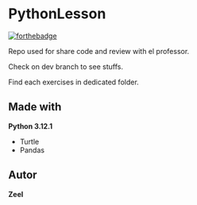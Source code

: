 # PythonLesson



[![forthebadge](http://forthebadge.com/images/badges/built-with-love.svg)](http://forthebadge.com)  

Repo used for share code and review with el professor.

Check on dev branch to see stuffs.

Find each exercises in dedicated folder.

## Made with

**Python 3.12.1**

* Turtle
* Pandas

## Autor

**Zeel** 

